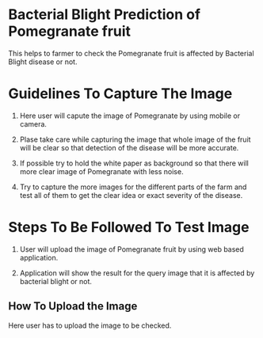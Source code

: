 
# Bacterial Blight Prediction of Pomegranate fruit

This helps to farmer to check the Pomegranate fruit is affected by
Bacterial Blight disease or not.

# Guidelines To Capture The Image

 1) Here user will capute the image of Pomegranate by using mobile or camera.

 2) Plase take care while capturing the image that whole image of the fruit will be clear so that detection of the disease will be  more accurate.
 
 3) If possible try to hold the white paper as background so that there will more clear image of Pomegranate with less noise.
 
 4) Try to capture the more images for the different parts of the farm and test all of them to get the clear idea or exact severity  of the disease.
  

# Steps To Be Followed To Test Image

1) User will upload the image of Pomegranate fruit by using web based application.

2) Application will show the result for the query image that it is affected by bacterial blight or not. 


## How To Upload the Image

Here user has to upload the image to be checked.

